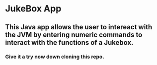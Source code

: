 # JukeBox App
## This Java app allows the user to intereact with the JVM by entering numeric commands to interact with the functions of a Jukebox. 
### Give it a try now down cloning this repo.
